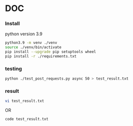 # DOC

### Install
python version 3.9

```sh
python3.9 -m venv ./venv
source ./venv/bin/activate
pip install --upgrade pip setuptools wheel
pip install -r ./requirements.txt
```

### testing
```sh
python ./test_post_requests.py async 50 > test_result.txt
```

### result
```sh
vi test_result.txt
```
OR
```sh
code test_result.txt
```